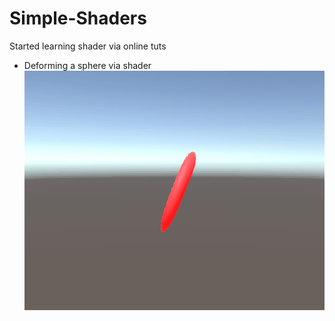 # Simple-Shaders
Started learning shader via online tuts 

- Deforming a sphere via shader 
![Screenshot_1](https://github.com/pekaram/Simple-Shaders/blob/master/Screenshots/BoucingShader.gif?raw=true)
